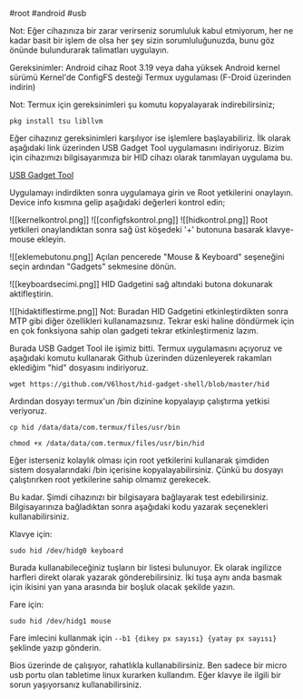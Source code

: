 #root #android #usb

Not: Eğer cihazınıza bir zarar verirseniz sorumluluk kabul etmiyorum, her ne kadar basit bir işlem de olsa her şey sizin sorumluluğunuzda, bunu göz önünde bulundurarak talimatları uygulayın.

Gereksinimler:
	Android cihaz
	Root
	3.19 veya daha yüksek Android kernel sürümü
	Kernel'de ConfigFS desteği
	Termux uygulaması (F-Droid üzerinden indirin)

Not: Termux için gereksinimleri şu komutu kopyalayarak indirebilirsiniz;
```
pkg install tsu libllvm
```

Eğer cihazınız gereksinimleri karşılıyor ise işlemlere başlayabiliriz. 
İlk olarak aşağıdaki link üzerinden USB Gadget Tool uygulamasını indiriyoruz. Bizim için cihazımızı bilgisayarımıza bir HID cihazı olarak tanımlayan uygulama bu.

[USB Gadget Tool](https://f-droid.org/repo/net.tjado.usbgadget_4.apk)

Uygulamayı indirdikten sonra uygulamaya girin ve Root yetkilerini onaylayın. Device info kısmına gelip aşağıdaki değerleri kontrol edin;

![[kernelkontrol.png]]
![[configfskontrol.png]]
![[hidkontrol.png]]
Root yetkileri onaylandıktan sonra sağ üst köşedeki '+' butonuna basarak klavye-mouse ekleyin.

![[eklemebutonu.png]]
Açılan pencerede "Mouse & Keyboard" seşeneğini seçin ardından "Gadgets" sekmesine dönün.

![[keyboardsecimi.png]]
HID Gadgetini sağ altındaki butona dokunarak aktifleştirin.

![[hidaktiflestirme.png]]
Not: Buradan HID Gadgetini etkinleştirdikten sonra MTP gibi diğer özellikleri kullanamazsınız. Tekrar eski haline döndürmek için en çok fonksiyona sahip olan gadgeti tekrar etkinleştirmeniz lazım.

Burada USB Gadget Tool ile işimiz bitti. Termux uygulamasını açıyoruz ve aşağıdaki komutu kullanarak Github üzerinden düzenleyerek rakamları eklediğim "hid" dosyasını indiriyoruz.

```
wget https://github.com/V6lhost/hid-gadget-shell/blob/master/hid
```

Ardından dosyayı termux'un /bin dizinine kopyalayıp çalıştırma yetkisi veriyoruz.

```
cp hid /data/data/com.termux/files/usr/bin
```
```
chmod +x /data/data/com.termux/files/usr/bin/hid
```

Eğer isterseniz kolaylık olması için root yetkilerini kullanarak şimdiden sistem dosyalarındaki /bin içerisine kopyalayabilirsiniz. Çünkü bu dosyayı çalıştırırken root yetkilerine sahip olmamız gerekecek.

Bu kadar. Şimdi cihazınızı bir bilgisayara bağlayarak test edebilirsiniz. Bilgisayarınıza bağladıktan sonra aşağıdaki kodu yazarak seçenekleri kullanabilirsiniz. 

Klavye için:
```
sudo hid /dev/hidg0 keyboard
```

Burada kullanabileceğiniz tuşların bir listesi bulunuyor. Ek olarak ingilizce harfleri direkt olarak yazarak gönderebilirsiniz. İki tuşa aynı anda basmak için ikisini yan yana arasında bir boşluk olacak şekilde yazın.

Fare için:
```
sudo hid /dev/hidg1 mouse
```

Fare imlecini kullanmak için `--b1 {dikey px sayısı} {yatay px sayısı}` şeklinde yazıp gönderin.

Bios üzerinde de çalışıyor, rahatlıkla kullanabilirsiniz. Ben sadece bir micro usb portu olan tabletime linux kurarken kullandım. Eğer klavye ile ilgili bir sorun yaşıyorsanız kullanabilirsiniz.
